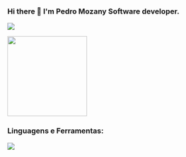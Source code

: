 ### Hi there 👋 I'm  Pedro Mozany Software developer.

<a href = "mailto:pedro.mozanny@gmail.com"><img loading="lazy" src="https://img.shields.io/badge/Gmail-D14836?style=for-the-badge&logo=gmail&logoColor=white" target="_blank"></a>

  
<div align="left">
  <a href="https://github.com/pedroMozany">
  <img height="180em" src="https://github-readme-stats.vercel.app/api/top-langs/?username=PedroMozany&layout=compact&langs_count=7&theme=dark"/>
</div>

</a></p><h3 align="left">Linguagens e Ferramentas:</h3>

<p align="left">
  <a href="https://skillicons.dev">
    <img src="https://skillicons.dev/icons?i=java,spring,maven,postgres,mysql,postman,git,github,docker,py,idea,vscode,vue,react,linux&theme=light" />
  </a>
</p>
